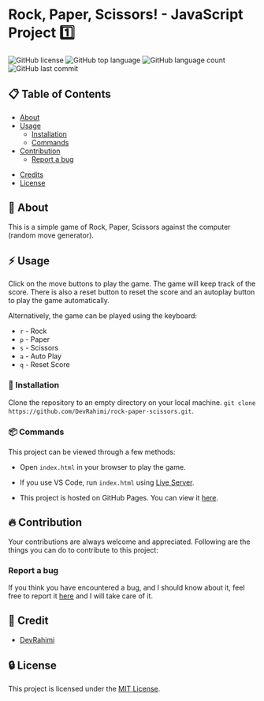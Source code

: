# Rock, Paper, Scissors! - JavaScript Project 1️⃣

![GitHub license](https://img.shields.io/badge/license-MIT-blue.svg)
![GitHub top language](https://img.shields.io/github/languages/top/DevRahimi/rock-paper-scissors)
![GitHub language count](https://img.shields.io/github/languages/count/DevRahimi/rock-paper-scissors)
![GitHub last commit](https://img.shields.io/github/last-commit/DevRahimi/rock-paper-scissors)


##  :clipboard: Table of Contents 

* [About](#green_book-about)
* [Usage](#zap-usage)
  - [Installation](#electric_plug-installation)
  - [Commands](#package-commands)
* [Contribution](#fire-contribution)
  - [Report a bug](#report-a-bug)
<!-- - [Gallery](#camera-gallery) -->
* [Credits](#credits)
* [License](#license)


##  :green_book: About

This is a simple game of Rock, Paper, Scissors against the computer (random move generator).


##  :zap: Usage

Click on the move buttons to play the game. The game will keep track of the score. There is also a reset button to reset the score and an autoplay button to play the game automatically.

Alternatively, the game can be played using the keyboard:

* `r` - Rock
* `p` - Paper
* `s` - Scissors
* `a` - Auto Play
* `q` - Reset Score

###  :electric_plug: Installation

Clone the repository to an empty directory on your local machine.
`git clone https://github.com/DevRahimi/rock-paper-scissors.git`.

### :package: Commands

This project can be viewed through a few methods:

* Open `index.html` in your browser to play the game.

* If you use VS Code, run `index.html` using [Live Server](https://marketplace.visualstudio.com/items?itemName=ritwickdey.LiveServer).

* This project is hosted on GitHub Pages. You can view it [here](https://devrahimi.github.io/rock-paper-scissors/).


##  :fire: Contribution

Your contributions are always welcome and appreciated. Following are the things you can do to contribute to this project:

###  Report a bug
If you think you have encountered a bug, and I should know about it, feel free to report it [here](https://github.com/DevRahimi/rock-paper-scissors/issues) and I will take care of it.


<!-- ##  :camera: Gallery

![Rock, Paper, Scissors!](./assets/images/rock-paper-scissors.png) -->


## :star2: Credit

* [DevRahimi](https://github.com/DevRahimi/)


##  :lock: License

This project is licensed under the [MIT License](LICENSE.md).
